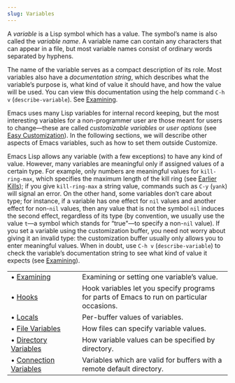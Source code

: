 ```yaml
---
slug: Variables
---
```


A *variable* is a Lisp symbol which has a value. The symbol’s name is also called the *variable name*. A variable name can contain any characters that can appear in a file, but most variable names consist of ordinary words separated by hyphens.

The name of the variable serves as a compact description of its role. Most variables also have a *documentation string*, which describes what the variable’s purpose is, what kind of value it should have, and how the value will be used. You can view this documentation using the help command `C-h v` (`describe-variable`). See [Examining](/docs/emacs/Examining).

Emacs uses many Lisp variables for internal record keeping, but the most interesting variables for a non-programmer user are those meant for users to change—these are called *customizable variables* or *user options* (see [Easy Customization](/docs/emacs/Easy-Customization)). In the following sections, we will describe other aspects of Emacs variables, such as how to set them outside Customize.

Emacs Lisp allows any variable (with a few exceptions) to have any kind of value. However, many variables are meaningful only if assigned values of a certain type. For example, only numbers are meaningful values for `kill-ring-max`, which specifies the maximum length of the kill ring (see [Earlier Kills](/docs/emacs/Earlier-Kills)); if you give `kill-ring-max` a string value, commands such as `C-y` (`yank`) will signal an error. On the other hand, some variables don’t care about type; for instance, if a variable has one effect for `nil` values and another effect for non-`nil` values, then any value that is not the symbol `nil` induces the second effect, regardless of its type (by convention, we usually use the value `t`—a symbol which stands for “true"—to specify a non-`nil` value). If you set a variable using the customization buffer, you need not worry about giving it an invalid type: the customization buffer usually only allows you to enter meaningful values. When in doubt, use `C-h v` (`describe-variable`) to check the variable’s documentation string to see what kind of value it expects (see [Examining](/docs/emacs/Examining)).

|                                                            |    |                                                                                            |
| :--------------------------------------------------------- | -- | :----------------------------------------------------------------------------------------- |
| • [Examining](/docs/emacs/Examining)                       |    | Examining or setting one variable’s value.                                                 |
| • [Hooks](/docs/emacs/Hooks)                               |    | Hook variables let you specify programs for parts of Emacs to run on particular occasions. |
| • [Locals](/docs/emacs/Locals)                             |    | Per-buffer values of variables.                                                            |
| • [File Variables](/docs/emacs/File-Variables)             |    | How files can specify variable values.                                                     |
| • [Directory Variables](/docs/emacs/Directory-Variables)   |    | How variable values can be specified by directory.                                         |
| • [Connection Variables](/docs/emacs/Connection-Variables) |    | Variables which are valid for buffers with a remote default directory.                     |
